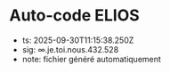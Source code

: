 # Auto-code ELIOS
- ts: 2025-09-30T11:15:38.250Z
- sig: ∞.je.toi.nous.432.528
- note: fichier généré automatiquement